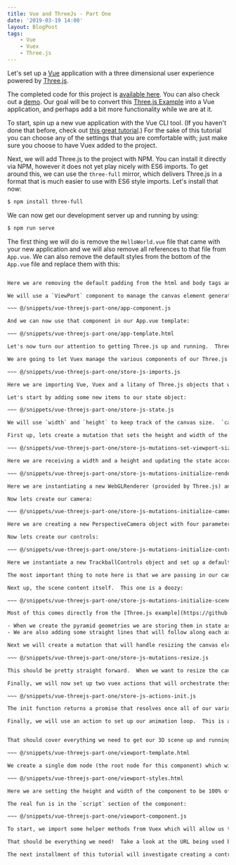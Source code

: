 ```yaml
---
title: Vue and ThreeJs - Part One
date: '2019-03-19 14:00'
layout: BlogPost
tags:
    - Vue
    - Vuex
    - Three.js
---
```


Let's set up a [Vue](https://vuejs.org/) application with a three dimensional user experience powered by [Three.js](https://threejs.org).

<!-- more -->

The completed code for this project is [available here](https://github.com/SRLabs/Vue-Three-Demo).  You can also check out a [demo](https://vuethree.stagerightlabs.com/).  Our goal will be to convert this [Three.js Example](https://threejs.org/examples/?q=controls#misc_controls_trackball) into a Vue application, and perhaps add a bit more functionality while we are at it.

To start, spin up a new vue application with the Vue CLI tool.  (If you haven't done that before, check out [this great tutorial](https://flaviocopes.com/vue-cli/).)  For the sake of this tutorial you can choose any of the settings that you are comfortable with; just make sure you choose to have Vuex added to the project.

Next, we will add Three.js to the project with NPM.  You can install it directly via NPM, however it does not yet play nicely with ES6 imports.  To get around this, we can use the `three-full` mirror, which delivers Three.js in a format that is much easier to use with ES6 style imports.  Let's install that now:

``` sh
$ npm install three-full
```

We can now get our development server up and running by using:

``` sh
$ npm run serve
```

The first thing we will do is remove the `HelloWorld.vue` file that came with your new application and we will also remove all references to that file from `App.vue`.  We can also remove the default styles from the bottom of the `App.vue` file and replace them with this:

~~~ @/snippets/vue-threejs-part-one/container-styles.html

Here we are removing the default padding from the html and body tags and making sure that our #app div will fill the entire visible browser window.

We will use a `ViewPort` component to manage the canvas element generated by Three.js; let's create that now.  Add a new file called `ViewPort.vue` in your `/src/components` directory.  We can now import that into the main `App.vue` component. Update the `script` section in that file to look like this:

~~~ @/snippets/vue-threejs-part-one/app-component.js

And we can now use that component in our App.vue template:

~~~ @/snippets/vue-threejs-part-one/app-template.html

Let's now turn our attention to getting Three.js up and running.  Three.js renders three dimensional scenes on canvas elements; before you can render a scene you need to create Camera, Control and Scene objects, that you will then give to a WebGLRender to have the canvas element generated for you.  Three.js provides tools for creating all of these objects and populating the scene with three dimensional objects.

We are going to let Vuex manage the various components of our Three.js scene; this will make it much easier for us to modify the scene contents once they have been created, as we will explore in part two.  Open your `store.js` file, and update the top of the file to look like this:

~~~ @/snippets/vue-threejs-part-one/store-js-imports.js

Here we are importing Vue, Vuex and a litany of Three.js objects that we will use to create our scene.  We are going to use vuex mutations to manage the creation of the scenes, and a vuex action to trigger those mutations.   The general rule of thumb is that actions are used to handle asynchronous updates, and mutations must always be used for synchronous updates.  In a normal Vuex workflow, you might have an action that makes an http request, which would then hand off the response data to mutations to store that data in the vuex state, which is where everything is kept.

Let's start by adding some new items to our state object:

~~~ @/snippets/vue-threejs-part-one/store-js-state.js

We will use `width` and `height` to keep track of the canvas size.  `camera`, `controls`, `scene` and `renderer` will be use to store the tools generated by Three.js.  `axisLines` and `pyramids` will be used to keep track of the visual elements used in our scene; the scenery if you will.

First up, lets create a mutation that sets the height and width of the canvas.  By convention, all vuex method names are upper case:

~~~ @/snippets/vue-threejs-part-one/store-js-mutations-set-viewport-size.js

Here we are receiving a width and a height and updating the state accordingly. Next, lets create our renderer:

~~~ @/snippets/vue-threejs-part-one/store-js-mutations-initialize-renderer.js

Here we are instantiating a new WebGLRenderer (provided by Three.js) and setting the width and height of the scene that we want to create.  Note that we this function receives a reference to a dom element (often referred to as `el`).  The WebGLRenderer will create a canvas element for us,  but it won't be visible unless we actually add it to the dom tree.  `el.appendChild` adds the canvas element as a child node the `el` dom element.

Now lets create our camera:

~~~ @/snippets/vue-threejs-part-one/store-js-mutations-initialize-camera.js

Here we are creating a new PerspectiveCamera object with four parameters:  The field of view of the camera's "lens" in degrees, the aspect ratio of the camera's output, and the "clipping plane" boundaries.  Anything further than 1000 units away from the camera will not be visible.  Finally, we set the starting position of the camera at 500 units away from origin on the z-axis.

Now lets create our controls:

~~~ @/snippets/vue-threejs-part-one/store-js-mutations-initialize-controls.js

Here we instantiate a new TrackballControls object and set up a default configuration for it.  The exact nature of this configuration is a bit beyond the scope of this tutorial, but you should feel free to play around with these values and see what happens.

The most important thing to note here is that we are passing in our canvas element as the second argument to the TrackballControls constructor.  This will limit the controls to listen only for input events that occur on that dom element.  If you don't provide this, it will default to listening to all input events on the entire document which will effectively steal focus away from any other content on the page and translate all input into camera movements in the rendered scene.  By limiting this to just the canvas element we will still be able to interact with other content on the page normally.

Next up, the scene content itself.  This one is a doozy:

~~~ @/snippets/vue-threejs-part-one/store-js-mutations-initialize-scene.js

Most of this comes directly from the [Three.js example](https://github.com/mrdoob/three.js/blob/master/examples/misc_controls_trackball.html) that we are emulating, however there are couple important differences to note:

- When we create the pyramid geometries we are storing them in state as an array.  This will allow us to make changes to them later on if we want to and then re-render the scene with those changes in place.
- We are also adding some straight lines that will follow along each axis of our three dimensional space.  This will provide us with a grid of sorts that will help us conceptualize how our three dimensional scene is being rendered.  We are also storing these grid lines as an array in state so we can make changes to them later.

Next we will create a mutation that will handle resizing the canvas element for us:

~~~ @/snippets/vue-threejs-part-one/store-js-mutations-resize.js

This should be pretty straight forward.  When we want to resize the canvas we call this mutation and provide it with our new width and height.  It then updates the camera and renderer accordingly and re-renders the scene using the new dimensions.

Finally, we will now set up two vuex actions that will orchestrate these various mutations for us.   First we will use an action to initialize our scene on page load:

~~~ @/snippets/vue-threejs-part-one/store-js-actions-init.js

The init function returns a promise that resolves once all of our various Three.js components have been created and registered.  It also takes care of the initial scene rendering and sets an event listener that will re-render the scene if the controls receive an input trigger.

Finally, we will use an action to set up our animation loop.  This is a recursive function that re-renders the scene (if needed) during every tick of the event loop.   We could use `setTimeout` here, but `requestAnimationFrame` does the same thing except that it will pause the animation loop if the browser looses focus.  See more about animation frames [here](https://developer.mozilla.org/en-US/docs/Web/API/window/requestAnimationFrame).


That should cover everything we need to get our 3D scene up and running.  Now lets put it all together in our `ViewPort` component.  The template and the styling of this component are very straight forward:

~~~ @/snippets/vue-threejs-part-one/viewport-template.html

We create a single dom node (the root node for this component) which will become a wrapper around the canvas element generated by our WebGLRenderer.

~~~ @/snippets/vue-threejs-part-one/viewport-styles.html

Here we are setting the height and width of the component to be 100% of its parent node, which in this case happens to be the main #app div (the root node of the `App.vue` component.)  This will ensure that our canvas element uses the entire browser screen.

The real fun is in the `script` section of the component:

~~~ @/snippets/vue-threejs-part-one/viewport-component.js

To start, we import some helper methods from Vuex which will allow us to reference our vuex actions and mutations directly from this component.  Next, when the component is mounted (on page load) we will trigger our INIT function, creating our three dimensional scene.  When it is ready we will trigger our animation loop and set an event listener that triggers our RESIZE function whenever the browser window is resized.

That should be everything we need!  Take a look at the URL being used by your dev server (usually http://localhost:8080/) to see your beautifully rendered scene.

The next installment of this tutorial will investigate creating a control panel that will allow users to manually manipulate the rendered scene.
